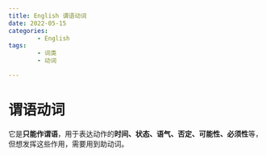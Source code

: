 ```yaml
---
title: English 谓语动词
date: 2022-05-15
categories:
        - English
tags:
        - 词类
        - 动词

---
```


# 谓语动词

它是**只能作谓语**，用于表达动作的**时间、状态、语气、否定、可能性、必须性**等，但想发挥这些作用，需要用到助动词。
